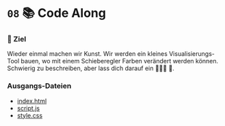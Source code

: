 # ``08`` 📚 Code Along

### 🏁 Ziel
Wieder einmal machen wir Kunst. Wir werden ein kleines Visualisierungs-Tool bauen, wo mit einem Schieberegler Farben verändert werden können. Schwierig zu beschreiben, aber lass dich darauf ein 🧑🏽‍🎨 🥳.

### Ausgangs-Dateien
- [index.html](./index.html)
- [script.js](./script.js)
- [style.css](./style.css)
